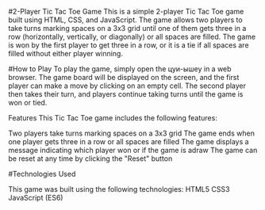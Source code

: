 #2-Player Tic Tac Toe Game
This is a simple 2-player Tic Tac Toe game built using HTML, CSS, and JavaScript. The game allows two players to take turns marking spaces on a 3x3 grid until one of them gets three in a row (horizontally, vertically, or diagonally) or all spaces are filled. The game is won by the first player to get three in a row, or it is a tie if all spaces are filled without either player winning.

#How to Play
To play the game, simply open the цуи-ышеу in a web browser. The game board will be displayed on the screen, and the first player can make a move by clicking on an empty cell. The second player then takes their turn, and players continue taking turns until the game is won or tied.

Features
This Tic Tac Toe game includes the following features:

Two players take turns marking spaces on a 3x3 grid
The game ends when one player gets three in a row or all spaces are filled
The game displays a message indicating which player won or if the game is adraw
The game can be reset at any time by clicking the "Reset" button

#Technologies Used

This game was built using the following technologies:
HTML5
CSS3
JavaScript (ES6)
